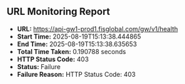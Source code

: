 ## URL Monitoring Report

- **URL:** https://api-gw1-prod1.fisglobal.com/gw/v1/health
- **Start Time:** 2025-08-19T15:13:38.444865
- **End Time:** 2025-08-19T15:13:38.635653
- **Total Time Taken:** 0.190788 seconds
- **HTTP Status Code:** 403
- **Status:** Failure
- **Failure Reason:** HTTP Status Code: 403
